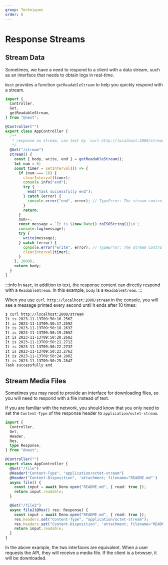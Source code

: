```yaml
---
group: Techniques
order: 8
---
```


# Response Streams

## Stream Data

Sometimes, we have a need to respond to a client with a data stream, such as an interface that needs to obtain logs in real-time.

`Nest` provides a function `getReadableStream` to help you quickly respond with a stream.

```typescript
import {
  Controller,
  Get,
  getReadableStream,
} from "@nest";

@Controller("")
export class AppController {
  /**
   * response an stream, can test by `curl http://localhost:2000/stream`
   */
  @Get("/stream")
  stream() {
    const { body, write, end } = getReadableStream();
    let num = 0;
    const timer = setInterval(() => {
      if (num === 10) {
        clearInterval(timer);
        console.info("end");
        try {
          end("Task successfully end");
        } catch (error) {
          console.error("end", error); // TypeError: The stream controller cannot close or enqueue
        }
        return;
      }
      num++;
      const message = `It is ${new Date().toISOString()}\n`;
      console.log(message);
      try {
        write(message);
      } catch (error) {
        console.error("write", error); // TypeError: The stream controller cannot close or enqueue
        clearInterval(timer);
      }
    }, 1000);
    return body;
  }
}
```

:::info
In `Nest`, in addition to text, the response content can directly respond with a `ReadableStream`. In this example, `body` is a `ReadableStream`.
:::

When you use `curl http://localhost:2000/stream` in the console, you will see a message printed every second until it ends after 10 times:

```bash
$ curl http://localhost:2000/stream
It is 2023-11-13T09:50:16.256Z
It is 2023-11-13T09:50:17.259Z
It is 2023-11-13T09:50:18.263Z
It is 2023-11-13T09:50:19.265Z
It is 2023-11-13T09:50:20.268Z
It is 2023-11-13T09:50:21.271Z
It is 2023-11-13T09:50:22.273Z
It is 2023-11-13T09:50:23.276Z
It is 2023-11-13T09:50:24.280Z
It is 2023-11-13T09:50:25.284Z
Task successfully end
```

## Stream Media Files

Sometimes you may need to provide an interface for downloading files, so you will need to respond with a file instead of text.

If you are familiar with the network, you should know that you only need to set the `Content-Type` of the response header to `application/octet-stream`.

```typescript
import {
  Controller,
  Get,
  Header,
  Res,
  type Response,
} from "@nest";

@Controller("")
export class AppController {
  @Get("/file")
  @Header("Content-Type", "application/octet-stream")
  @Header("Content-Disposition", 'attachment; filename="README.md"')
  async file() {
    const input = await Deno.open("README.md", { read: true });
    return input.readable;
  }

  @Get("/file2")
  async file2(@Res() res: Response) {
    const input = await Deno.open("README.md", { read: true });
    res.headers.set("Content-Type", "application/octet-stream");
    res.headers.set("Content-Disposition", 'attachment; filename="README.md"');
    return input.readable;
  }
}
```

In the above example, the two interfaces are equivalent. When a user requests the API, they will receive a media file. If the client is a browser, it will be downloaded.
